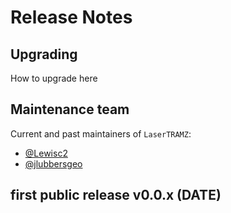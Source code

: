 # Release Notes

## Upgrading 

How to upgrade here

## Maintenance team

Current and past maintainers of `LaserTRAMZ`:

- [@Lewisc2](https://github.com/Lewisc2)
- [@jlubbersgeo](https://github.com/jlubbersgeo)

## first public release v0.0.x (DATE)

